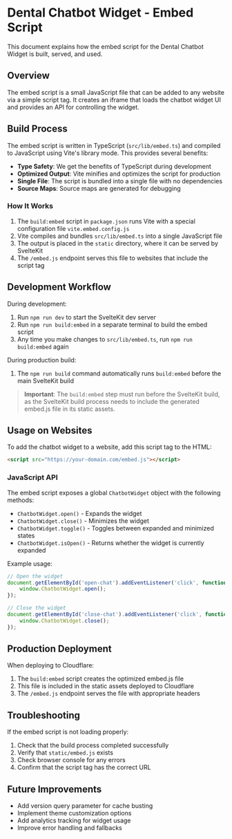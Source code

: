 # Dental Chatbot Widget - Embed Script

This document explains how the embed script for the Dental Chatbot Widget is built, served, and used.

## Overview

The embed script is a small JavaScript file that can be added to any website via a simple script tag. It creates an iframe that loads the chatbot widget UI and provides an API for controlling the widget.

## Build Process

The embed script is written in TypeScript (`src/lib/embed.ts`) and compiled to JavaScript using Vite's library mode. This provides several benefits:

- **Type Safety**: We get the benefits of TypeScript during development
- **Optimized Output**: Vite minifies and optimizes the script for production
- **Single File**: The script is bundled into a single file with no dependencies
- **Source Maps**: Source maps are generated for debugging

### How It Works

1. The `build:embed` script in `package.json` runs Vite with a special configuration file `vite.embed.config.js`
2. Vite compiles and bundles `src/lib/embed.ts` into a single JavaScript file
3. The output is placed in the `static` directory, where it can be served by SvelteKit
4. The `/embed.js` endpoint serves this file to websites that include the script tag

## Development Workflow

During development:

1. Run `npm run dev` to start the SvelteKit dev server
2. Run `npm run build:embed` in a separate terminal to build the embed script
3. Any time you make changes to `src/lib/embed.ts`, run `npm run build:embed` again

During production build:

1. The `npm run build` command automatically runs `build:embed` before the main SvelteKit build

> **Important**: The `build:embed` step must run before the SvelteKit build, as the SvelteKit build process needs to include the generated embed.js file in its static assets.

## Usage on Websites

To add the chatbot widget to a website, add this script tag to the HTML:

```html
<script src="https://your-domain.com/embed.js"></script>
```

### JavaScript API

The embed script exposes a global `ChatbotWidget` object with the following methods:

- `ChatbotWidget.open()` - Expands the widget
- `ChatbotWidget.close()` - Minimizes the widget
- `ChatbotWidget.toggle()` - Toggles between expanded and minimized states
- `ChatbotWidget.isOpen()` - Returns whether the widget is currently expanded

Example usage:

```javascript
// Open the widget
document.getElementById('open-chat').addEventListener('click', function () {
	window.ChatbotWidget.open();
});

// Close the widget
document.getElementById('close-chat').addEventListener('click', function () {
	window.ChatbotWidget.close();
});
```

## Production Deployment

When deploying to Cloudflare:

1. The `build:embed` script creates the optimized embed.js file
2. This file is included in the static assets deployed to Cloudflare
3. The `/embed.js` endpoint serves the file with appropriate headers

## Troubleshooting

If the embed script is not loading properly:

1. Check that the build process completed successfully
2. Verify that `static/embed.js` exists
3. Check browser console for any errors
4. Confirm that the script tag has the correct URL

## Future Improvements

- Add version query parameter for cache busting
- Implement theme customization options
- Add analytics tracking for widget usage
- Improve error handling and fallbacks
